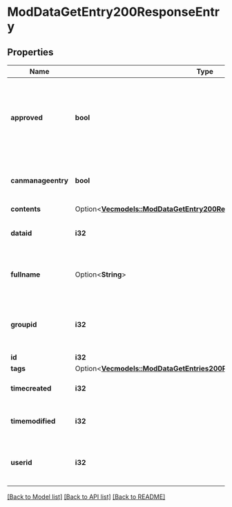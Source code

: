 # ModDataGetEntry200ResponseEntry

## Properties

Name | Type | Description | Notes
------------ | ------------- | ------------- | -------------
**approved** | **bool** | Whether the entry has been approved (if the database is configured in that way). | [default to 0]
**canmanageentry** | **bool** | Whether the current user can manage this entry | 
**contents** | Option<[**Vec<models::ModDataGetEntry200ResponseEntryContentsInner>**](mod_data_get_entry_200_response_entry_contents_inner.md)> |  | [optional]
**dataid** | **i32** | The database id this record belongs to. | [default to 0]
**fullname** | Option<**String**> | The user who created the entry fullname. | [optional]
**groupid** | **i32** | The group id this record belongs to (0 for no groups). | [default to 0]
**id** | **i32** | Record id. | 
**tags** | Option<[**Vec<models::ModDataGetEntries200ResponseEntriesInnerTagsInner>**](mod_data_get_entries_200_response_entries_inner_tags_inner.md)> |  | [optional]
**timecreated** | **i32** | Time the record was created. | [default to 0]
**timemodified** | **i32** | Last time the record was modified. | [default to 0]
**userid** | **i32** | The id of the user who created the record. | [default to 0]

[[Back to Model list]](../README.md#documentation-for-models) [[Back to API list]](../README.md#documentation-for-api-endpoints) [[Back to README]](../README.md)


